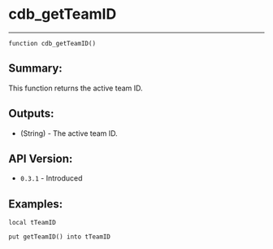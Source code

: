 # cdb_getTeamID
---
```
function cdb_getTeamID()
```

## Summary:
This function returns the active team ID.

## Outputs:
 * (String) - The active team ID.

## API Version:
* `0.3.1` - Introduced

## Examples:
```
local tTeamID

put getTeamID() into tTeamID
``` 